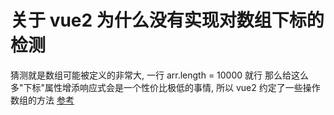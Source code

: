 # 关于 vue2 为什么没有实现对数组下标的检测
猜测就是数组可能被定义的非常大, 一行 arr.length = 10000 就行
那么给这么多"下标"属性增添响应式会是一个性价比极低的事情, 所以 vue2 约定了一些操作数组的方法
[参考](https://segmentfault.com/a/1190000015783546#comment-area)